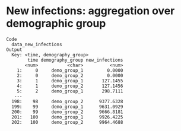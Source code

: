# New infections: aggregation over demographic group

    Code
      data_new_infections
    Output
      Key: <time, demography_group>
            time demography_group new_infections
           <num>           <char>          <num>
        1:     0     demo_group_1         0.0000
        2:     0     demo_group_2         0.0000
        3:     1     demo_group_1       127.1455
        4:     1     demo_group_2       127.1456
        5:     2     demo_group_1       298.7111
       ---                                      
      198:    98     demo_group_2      9377.6328
      199:    99     demo_group_1      9631.0929
      200:    99     demo_group_2      9666.8181
      201:   100     demo_group_1      9926.4225
      202:   100     demo_group_2      9964.4688

